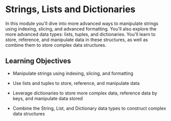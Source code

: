 # Strings, Lists and Dictionaries

In this module you'll dive into more advanced ways to manipulate strings using indexing, slicing, and advanced formatting. You'll also explore the more advanced data types: lists, tuples, and dictionaries. You'll learn to store, reference, and manipulate data in these structures, as well as combine them to store complex data structures.

## Learning Objectives

* Manipulate strings using indexing, slicing, and formatting

* Use lists and tuples to store, reference, and manipulate data

* Leverage dictionaries to store more complex data, reference data by keys, and manipulate data stored

* Combine the String, List, and Dictionary data types to construct complex data structures